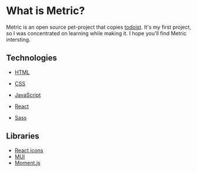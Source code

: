 # What is Metric?

Metric is an open source pet-project that copies [todoist](https://todoist.com/app/today).
It's my first project, so I was concentrated on learning while making it. I hope you'll find Metric intersting.

## Technologies

- [HTML](https://developer.mozilla.org/ru/docs/Web/HTML)

- [CSS](https://developer.mozilla.org/ru/docs/Learn/Getting_started_with_the_web/CSS_basics)

- [JavaScript](https://learn.javascript.ru/)

- [React](https://react.dev/)

- [Sass](https://sass-lang.com/)

## Libraries

- [React icons](https://react-icons.github.io/react-icons/)
- [MUI](https://mui.com/)
- [Moment.js](https://momentjs.com/)
